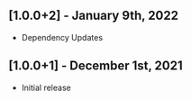## [1.0.0+2] - January 9th, 2022

* Dependency Updates


## [1.0.0+1] - December 1st, 2021

* Initial release
